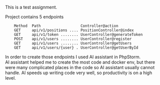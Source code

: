 This is a test assignment.

Project contains 5 endpoints
``````
    Method  Path                  Controller@action
    GET     api/v1/positions .... PositionController@index
    GET     api/v1/token ........ UserController@generateToken
    POST    api/v1/users ........ UserController@register
    GET     api/v1/users ........ UserController@getUsers
    GET     api/v1/users/{user} . UserController@getUserById
```````
In order to create those endpoints I used AI assistant in PhpStorm.\
AI assistant helped me to create the most code and docker env, but there were many complicated places in the code so AI assistant usually cannot handle. AI speeds up writing code very well, so productivity is on a high level. 
